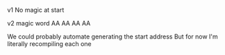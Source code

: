 v1
No magic at start

v2
magic word AA AA AA AA


We could probably automate generating the start address
But for now I'm literally recompiling each one

